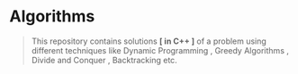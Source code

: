 # Algorithms
> This repository contains solutions **[ in C++ ]** of a problem using different techniques like Dynamic Programming , Greedy Algorithms , Divide and Conquer , Backtracking etc.
